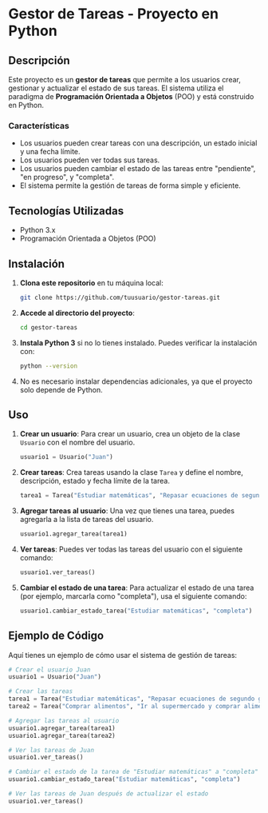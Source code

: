 # Gestor de Tareas - Proyecto en Python

## Descripción

Este proyecto es un **gestor de tareas** que permite a los usuarios crear, gestionar y actualizar el estado de sus tareas. El sistema utiliza el paradigma de **Programación Orientada a Objetos** (POO) y está construido en Python.

### Características

- Los usuarios pueden crear tareas con una descripción, un estado inicial y una fecha límite.
- Los usuarios pueden ver todas sus tareas.
- Los usuarios pueden cambiar el estado de las tareas entre "pendiente", "en progreso", y "completa".
- El sistema permite la gestión de tareas de forma simple y eficiente.

## Tecnologías Utilizadas

- Python 3.x
- Programación Orientada a Objetos (POO)

## Instalación

1. **Clona este repositorio** en tu máquina local:
    ```bash
    git clone https://github.com/tuusuario/gestor-tareas.git
    ```

2. **Accede al directorio del proyecto**:
    ```bash
    cd gestor-tareas
    ```

3. **Instala Python 3** si no lo tienes instalado. Puedes verificar la instalación con:
    ```bash
    python --version
    ```

4. No es necesario instalar dependencias adicionales, ya que el proyecto solo depende de Python.

## Uso

1. **Crear un usuario**: Para crear un usuario, crea un objeto de la clase `Usuario` con el nombre del usuario.
    ```python
    usuario1 = Usuario("Juan")
    ```

2. **Crear tareas**: Crea tareas usando la clase `Tarea` y define el nombre, descripción, estado y fecha límite de la tarea.
    ```python
    tarea1 = Tarea("Estudiar matemáticas", "Repasar ecuaciones de segundo grado", "pendiente", "2024-12-16")
    ```

3. **Agregar tareas al usuario**: Una vez que tienes una tarea, puedes agregarla a la lista de tareas del usuario.
    ```python
    usuario1.agregar_tarea(tarea1)
    ```

4. **Ver tareas**: Puedes ver todas las tareas del usuario con el siguiente comando:
    ```python
    usuario1.ver_tareas()
    ```

5. **Cambiar el estado de una tarea**: Para actualizar el estado de una tarea (por ejemplo, marcarla como "completa"), usa el siguiente comando:
    ```python
    usuario1.cambiar_estado_tarea("Estudiar matemáticas", "completa")
    ```

## Ejemplo de Código

Aquí tienes un ejemplo de cómo usar el sistema de gestión de tareas:

```python
# Crear el usuario Juan
usuario1 = Usuario("Juan")

# Crear las tareas
tarea1 = Tarea("Estudiar matemáticas", "Repasar ecuaciones de segundo grado", "pendiente", "2024-12-16")
tarea2 = Tarea("Comprar alimentos", "Ir al supermercado y comprar alimentos para la semana", "pendiente", "2024-12-20")

# Agregar las tareas al usuario
usuario1.agregar_tarea(tarea1)
usuario1.agregar_tarea(tarea2)

# Ver las tareas de Juan
usuario1.ver_tareas()

# Cambiar el estado de la tarea de "Estudiar matemáticas" a "completa"
usuario1.cambiar_estado_tarea("Estudiar matemáticas", "completa")

# Ver las tareas de Juan después de actualizar el estado
usuario1.ver_tareas()
